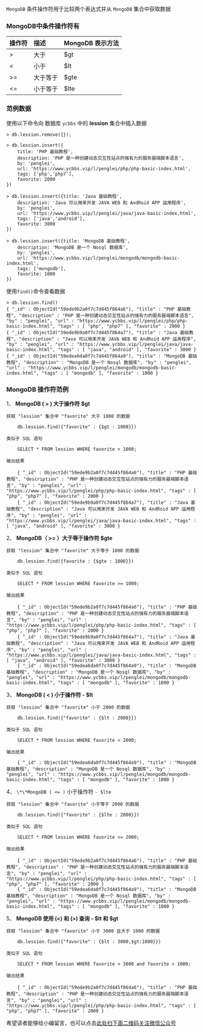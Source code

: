 `MongoDB` 条件操作符用于比较两个表达式并从 `MongoDB` 集合中获取数据

### MongoDB中条件操作符有 ###

<table> 
 <thead> 
  <tr> 
   <th align="left">操作符</th> 
   <th align="left">描述</th> 
   <th align="left">MongoDB 表示方法</th> 
  </tr> 
 </thead> 
 <tbody> 
  <tr> 
   <td align="left">></td> 
   <td align="left">大于</td> 
   <td align="left">$gt</td> 
  </tr> 
  <tr> 
   <td align="left"><</td> 
   <td align="left">小于</td> 
   <td align="left">$lt</td> 
  </tr> 
  <tr> 
   <td align="left">>=</td> 
   <td align="left">大于等于</td> 
   <td align="left">$gte</td> 
  </tr> 
  <tr> 
   <td align="left"><=</td> 
   <td align="left">小于等于</td> 
   <td align="left">$lte</td> 
  </tr> 
 </tbody> 
</table>

### 范例数据 ###

使用以下命令向 数据库 `ycbbs` 中的 **lession** 集合中插入数据

```
> db.lession.remove({});
```

```
> db.lession.insert({
    title: 'PHP 基础教程', 
    description: 'PHP 是一种创建动态交互性站点的强有力的服务器端脚本语言',
    by: 'penglei',
    url: 'https://www.ycbbs.vip/l/penglei/php/php-basic-index.html',
    tags: ['php','php7'],
    favorite: 2000
})
```

```
> db.lession.insert({title: 'Java 基础教程', 
    description: 'Java 可以用来开发 JAVA WEB 和 AndRoid APP 运用程序',
    by: 'penglei',
    url: 'https://www.ycbbs.vip/l/penglei/java/java-basic-index.html',
    tags: ['java','android'],
    favorite: 3000
})
```

```
> db.lession.insert({title: 'MongoDB 基础教程', 
    description: 'MongoDB 是一个 Nosql 数据库',
    by: 'penglei',
    url: 'https://www.ycbbs.vip/l/penglei/mongodb/mongodb-basic-index.html',
    tags: ['mongodb'],
    favorite: 1000
})
```

使用`find()`命令查看数据

```
> db.lession.find()
{ "_id" : ObjectId("59ede9b2a0f7c7d445f864a6"), "title" : "PHP 基础教程", "description" : "PHP 是一种创建动态交互性站点的强有力的服务器端脚本语言", "by" : "penglei", "url" : "https://www.ycbbs.vip/l/penglei/php/php-basic-index.html", "tags" : [ "php", "php7" ], "favorite" : 2000 }
{ "_id" : ObjectId("59ede9b9a0f7c7d445f864a7"), "title" : "Java 基础教程", "description" : "Java 可以用来开发 JAVA WEB 和 AndRoid APP 运用程序", "by" : "penglei", "url" : "https://www.ycbbs.vip/l/penglei/java/java-basic-index.html", "tags" : [ "java", "android" ], "favorite" : 3000 }
{ "_id" : ObjectId("59edea6da0f7c7d445f864a9"), "title" : "MongoDB 基础教程", "description" : "MongoDB 是一个 Nosql 数据库", "by" : "penglei", "url" : "https://www.ycbbs.vip/l/penglei/mongodb/mongodb-basic-index.html", "tags" : [ "mongodb" ], "favorite" : 1000 }
```

### MongoDB 操作符范例 ###

1、   **MongoDB ( > ) 大于操作符 $gt**
    
    获取 "lession" 集合中 "favorite" 大于 1000 的数据
    
```
    db.lession.find({"favorite" : {$gt : 1000}})
```
    
    类似于 SQL 语句
    
```
    SELECT * FROM lession WHERE favorite > 1000;
```
    
    输出结果
    
```
    { "_id" : ObjectId("59ede9b2a0f7c7d445f864a6"), "title" : "PHP 基础教程", "description" : "PHP 是一种创建动态交互性站点的强有力的服务器端脚本语言", "by" : "penglei", "url" : "https://www.ycbbs.vip/l/penglei/php/php-basic-index.html", "tags" : [ "php", "php7" ], "favorite" : 2000 }
    { "_id" : ObjectId("59ede9b9a0f7c7d445f864a7"), "title" : "Java 基础教程", "description" : "Java 可以用来开发 JAVA WEB 和 AndRoid APP 运用程序", "by" : "penglei", "url" : "https://www.ycbbs.vip/l/penglei/java/java-basic-index.html", "tags" : [ "java", "android" ], "favorite" : 3000 }
```
2、   **MongoDB（ >= ）大于等于操作符 $gte**
    
    获取 "lession" 集合中 "favorite" 大于等于 1000 的数据
    
```
    db.lession.find({favorite : {$gte : 1000}})
```
    
    类似于 SQL 语句
    
```
    SELECT * FROM lession WHERE favorite >= 1000;
```
    
    输出结果
    
```
    { "_id" : ObjectId("59ede9b2a0f7c7d445f864a6"), "title" : "PHP 基础教程", "description" : "PHP 是一种创建动态交互性站点的强有力的服务器端脚本语言", "by" : "penglei", "url" : "https://www.ycbbs.vip/l/penglei/php/php-basic-index.html", "tags" : [ "php", "php7" ], "favorite" : 2000 }
    { "_id" : ObjectId("59ede9b9a0f7c7d445f864a7"), "title" : "Java 基础教程", "description" : "Java 可以用来开发 JAVA WEB 和 AndRoid APP 运用程序", "by" : "penglei", "url" : "https://www.ycbbs.vip/l/penglei/java/java-basic-index.html", "tags" : [ "java", "android" ], "favorite" : 3000 }
    { "_id" : ObjectId("59edea6da0f7c7d445f864a9"), "title" : "MongoDB 基础教程", "description" : "MongoDB 是一个 Nosql 数据库", "by" : "penglei", "url" : "https://www.ycbbs.vip/l/penglei/mongodb/mongodb-basic-index.html", "tags" : [ "mongodb" ], "favorite" : 1000 }
```
3、  **MongoDB ( < ) 小于操作符 - $lt**
    
    获取 "lession" 集合中 "favorite" 小于 2000 的数据
    
```
    db.lession.find({"favorite" : {$lt : 2000}})
```
    
    类似于 SQL 语句
    
```
    SELECT * FROM lession WHERE favorite < 2000;
```
    
    输出结果
    
```
    { "_id" : ObjectId("59edea6da0f7c7d445f864a9"), "title" : "MongoDB 基础教程", "description" : "MongoDB 是一个 Nosql 数据库", "by" : "penglei", "url" : "https://www.ycbbs.vip/l/penglei/mongodb/mongodb-basic-index.html", "tags" : [ "mongodb" ], "favorite" : 1000 }
```
4、  `\*\*MongoDB ( <= )` 小于操作符 `- $lte`
    
    获取 "lession" 集合中 "favorite" 小于等于 2000 的数据
    
```
    db.lession.find({"favorite" : {$lte : 2000}})
```
    
    类似于 SQL 语句
    
```
    SELECT * FROM lession WHERE favorite <= 2000;
```
    
    输出结果
    
```
    { "_id" : ObjectId("59ede9b2a0f7c7d445f864a6"), "title" : "PHP 基础教程", "description" : "PHP 是一种创建动态交互性站点的强有力的服务器端脚本语言", "by" : "penglei", "url" : "https://www.ycbbs.vip/l/penglei/php/php-basic-index.html", "tags" : [ "php", "php7" ], "favorite" : 2000 }
    { "_id" : ObjectId("59edea6da0f7c7d445f864a9"), "title" : "MongoDB 基础教程", "description" : "MongoDB 是一个 Nosql 数据库", "by" : "penglei", "url" : "https://www.ycbbs.vip/l/penglei/mongodb/mongodb-basic-index.html", "tags" : [ "mongodb" ], "favorite" : 1000 }
```
5、  **MongoDB 使用 (<) 和 (>) 查询 - $lt 和 $gt**
    
    获取 "lession" 集合中 "favorite" 小于 3000 且大于 1000 的数据
    
```
    db.lession.find({"favorite" : {$lt : 3000,$gt:1000}})
```
    
    类似于 SQL 语句
    
```
    SELECT * FROM lession WHERE favorite < 3000 and favorite > 1000;
```
    
    输出结果
    
```
    { "_id" : ObjectId("59ede9b2a0f7c7d445f864a6"), "title" : "PHP 基础教程", "description" : "PHP 是一种创建动态交互性站点的强有力的服务器端脚本语言", "by" : "penglei", "url" : "https://www.ycbbs.vip/l/penglei/php/php-basic-index.html", "tags" : [ "php", "php7" ], "favorite" : 2000 }
```


希望读者能够给小编留言，也可以点击[此处扫下面二维码关注微信公众号](https://www.ycbbs.vip/?p=28 "此处扫下面二维码关注微信公众号")